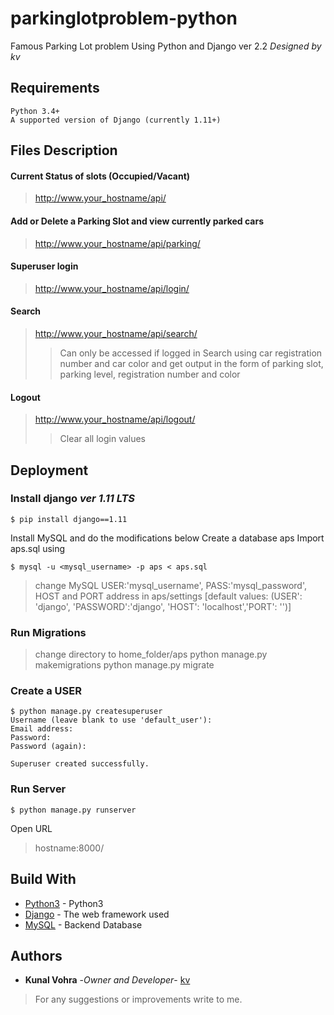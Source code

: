 # parkinglotproblem-python
Famous Parking Lot problem Using Python and Django
ver 2.2  *Designed by kv*

## Requirements
    Python 3.4+
    A supported version of Django (currently 1.11+)

## Files Description

#### Current Status of slots (Occupied/Vacant)
> http://www.your_hostname/api/

#### Add or Delete a Parking Slot and view currently parked cars
> http://www.your_hostname/api/parking/

#### Superuser login
> http://www.your_hostname/api/login/

#### Search
> http://www.your_hostname/api/search/
> > Can only be accessed if logged in
> > Search using car registration number and car color and get output in the form of parking slot, parking level, registration number and color

#### Logout
> http://www.your_hostname/api/logout/
> > Clear all login values


## Deployment

### Install django *ver 1.11 LTS*
```
$ pip install django==1.11
```
Install MySQL and do the modifications below
Create a database aps
Import aps.sql using
```
$ mysql -u <mysql_username> -p aps < aps.sql
```

> change MySQL USER:'mysql_username', PASS:'mysql_password', HOST and PORT address in aps/settings [default values: (USER': 'django', 'PASSWORD':'django', 'HOST': 'localhost','PORT': '')]

### Run Migrations
> change directory to home_folder/aps
> python manage.py makemigrations
> python manage.py migrate

### Create a USER
```
$ python manage.py createsuperuser
Username (leave blank to use 'default_user'):
Email address:
Password:
Password (again):

Superuser created successfully.
```

### Run Server
```
$ python manage.py runserver
```
Open URL
> hostname:8000/



## Build With
* [Python3](https://www.python.org/downloads/) - Python3 
* [Django](https://docs.djangoproject.com/en/1.11/) - The web framework used
* [MySQL](https://dev.mysql.com/downloads/connector/python/) - Backend Database

## Authors
* **Kunal Vohra** -*Owner and Developer*- [kv](https://github.com/kunalvohra94)
> For any suggestions or improvements write to me. 

